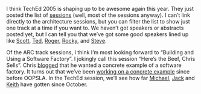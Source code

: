 I think TechEd 2005 is shaping up to be awesome again this year. They
just posted the list of
[sessions](http://www.msteched.com/content/sessions.aspx) (well, most of
the sessions anyway). I can’t link directly to the architecture
sessions, but you can filter the list to show just one track at a time
if you want to. We haven’t got speakers or abstracts posted yet, but I
can tell you that we’ve got some good speakers lined up like
[Scott](http://www.hanselman.com/blog/),
[Ted](http://www.neward.net/ted/weblog),
[Roger](http://objectwatch.com/),
[Rocky](http://www.lhotka.net/WeBlog/), and
[Steve](http://hyperthink.net/blog/).

Of the ARC track sessions, I think I’m most looking forward to “Building
and Using a Software Factory”. I jokingly call this session “Here’s the
Beef, Chris Sells”. Chris
[blogged](http://www.sellsbrothers.com/news/showTopic.aspx?ixTopic=1577)
that he wanted a concrete example of a software factory. It turns out
that we’ve been [working on a concrete
example](http://blogs.msdn.com/mglehman/archive/2004/10/27/248491.aspx)
since before OOPSLA. In the TechEd session, we’ll see how far
[Michael](http://blogs.msdn.com/mglehman/),
[Jack](http://blogs.msdn.com/jackgr) and
[Keith](http://blogs.msdn.com/keith_short) have gotten since October.

